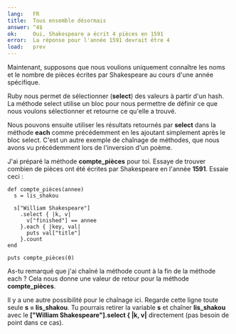 ```yaml
---
lang:   FR
title:  Tous ensemble désormais
answer: ^4$
ok:     Oui, Shakespeare a écrit 4 pièces en 1591
error:  La réponse pour l'année 1591 devrait être 4
load:   prev
---
```


Maintenant, supposons que nous voulions uniquement connaître les noms et le nombre de pièces écrites par Shakespeare au cours d'une année spécifique.

Ruby nous permet de sélectionner (__select__) des valeurs à partir d'un hash. La méthode select utilise un bloc pour nous permettre de définir ce que nous voulons sélectionner et retourne ce qu'elle a trouvé.

Nous pouvons ensuite utiliser les résultats retournés par __select__ dans la méthode __each__ comme précédemment en les ajoutant simplement après le bloc select. C'est un autre exemple de chaînage de méthodes, que nous avons vu précédemment lors de l'inversion d'un poème.

J'ai préparé la méthode __compte\_pièces__ pour toi. Essaye de trouver combien de pièces ont été écrites par Shakespeare en l'année __1591__. Essaie ceci :

    def compte_pièces(annee)
      s = lis_shakou

      s["William Shakespeare"]
        .select { |k, v|
          v["finished"] == annee
        }.each { |key, val|
          puts val["title"]
        }.count
    end

    puts compte_pièces(0)

As-tu remarqué que j'ai chaîné la méthode count à la fin de la méthode each ? Cela nous donne une valeur de retour pour la méthode __compte\_pièces__.

Il y a une autre possibilité pour le chaînage ici.
Regarde cette ligne toute seule __s = lis\_shakou__.
Tu pourrais retirer la variable __s__ et chaîner __lis\_shakou__ avec le __["William Shakespeare"].select { |k, v|__ directement (pas besoin de point dans ce cas).
